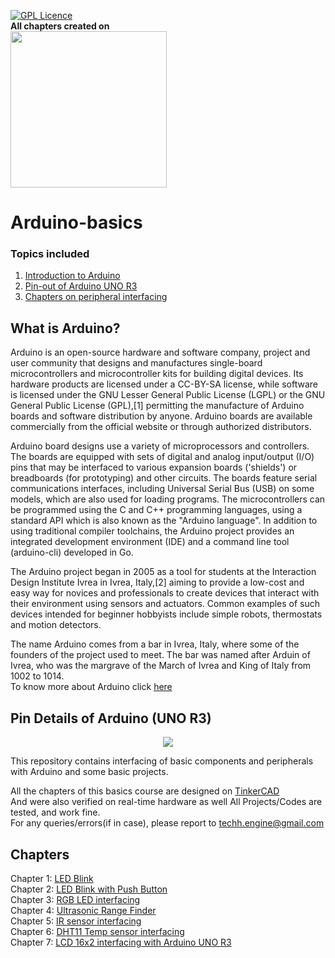 [![GPL Licence](https://badges.frapsoft.com/os/gpl/gpl.png?v=103)](https://opensource.org/licenses/GPL-3.0/)  
**All chapters created on**  
<a href="https://www.tinkercad.com">
  <img  src="https://editor.tinkercad.com/assets_3so6iv0/js/tinkercad-frontend/assets/images/tinkercad-lockup-color.svg" width="250">
</a>    
# Arduino-basics  
### Topics included  
1. [Introduction to Arduino](https://github.com/lucciffer/Arduino-basics#what-is-arduino)  
2. [Pin-out of Arduino UNO R3](https://github.com/lucciffer/Arduino-basics#pin-details-of-arduino-uno-r3)  
3. [Chapters on peripheral interfacing](https://github.com/lucciffer/Arduino-basics#chapters)
## What is Arduino?  
Arduino is an open-source hardware and software company, project and user community that designs and manufactures single-board microcontrollers and microcontroller kits for building digital devices. Its hardware products are licensed under a CC-BY-SA license, while software is licensed under the GNU Lesser General Public License (LGPL) or the GNU General Public License (GPL),[1] permitting the manufacture of Arduino boards and software distribution by anyone. Arduino boards are available commercially from the official website or through authorized distributors.

Arduino board designs use a variety of microprocessors and controllers. The boards are equipped with sets of digital and analog input/output (I/O) pins that may be interfaced to various expansion boards ('shields') or breadboards (for prototyping) and other circuits. The boards feature serial communications interfaces, including Universal Serial Bus (USB) on some models, which are also used for loading programs. The microcontrollers can be programmed using the C and C++ programming languages, using a standard API which is also known as the "Arduino language". In addition to using traditional compiler toolchains, the Arduino project provides an integrated development environment (IDE) and a command line tool (arduino-cli) developed in Go.

The Arduino project began in 2005 as a tool for students at the Interaction Design Institute Ivrea in Ivrea, Italy,[2] aiming to provide a low-cost and easy way for novices and professionals to create devices that interact with their environment using sensors and actuators. Common examples of such devices intended for beginner hobbyists include simple robots, thermostats and motion detectors.

The name Arduino comes from a bar in Ivrea, Italy, where some of the founders of the project used to meet. The bar was named after Arduin of Ivrea, who was the margrave of the March of Ivrea and King of Italy from 1002 to 1014.  
To know more about Arduino click [here](https://en.wikipedia.org/wiki/Arduino)  
## Pin Details of Arduino (UNO R3)  
<p align="center">
  <img src="https://external-content.duckduckgo.com/iu/?u=https%3A%2F%2Fblog.circuito.io%2Fwp-content%2Fuploads%2F2018%2F04%2FArduino-uno-pinout-diagram.png&f=1&nofb=1">
</p>



This repository contains interfacing of basic components and peripherals with Arduino and some basic projects.
  
All the chapters of this basics course are designed on [TinkerCAD](https://www.tinkercad.com/)  
And were also verified on real-time hardware as well
All Projects/Codes are tested, and work fine.  
For any queries/errors(if in case), please report to techh.engine@gmail.com

## Chapters 
Chapter 1: [LED Blink](https://github.com/lucciffer/Arduino-basics/tree/master/Led%20Blink)  
Chapter 2: [LED Blink with Push Button](https://github.com/lucciffer/Arduino-basics/tree/master/LED%20Blink%20with%20Push%20Button)   
Chapter 3: [RGB LED interfacing](https://github.com/lucciffer/Arduino-basics/tree/master/RGB%20LED%20interfacing)  
Chapter 4: [Ultrasonic Range Finder](https://github.com/lucciffer/Arduino-basics/tree/master/Ultrasonic%20Range%20Finder)  
Chapter 5: [IR sensor interfacing](https://github.com/lucciffer/Arduino-basics/tree/master/IR%20sensor%20interfacing%20with%20arduino)  
Chapter 6: [DHT11 Temp sensor interfacing](https://github.com/lucciffer/Arduino-basics/tree/master/DHT11%20temp%20sensor%20interfacing%20with%20Arduino)  
Chapter 7: [LCD 16x2 interfacing with Arduino UNO R3](https://github.com/lucciffer/Arduino-basics/tree/master/LCD%2016*2%20interfacing%20with%20Arduino)

